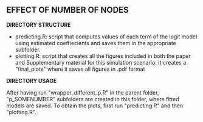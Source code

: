 ## EFFECT OF NUMBER OF NODES

__DIRECTORY STRUCTURE__

- predicting.R: script that computes values of each term of the logit model using estimated coeffiecients and saves them in the appropriate subfolder.
- plotting.R: script that creates all the figures included in both the paper and Supplementary material for this simulation scenario. It creates a "final_plots" where it saves all figures in .pdf format

__DIRECTORY USAGE__
  
After having run "wrapper_different_p.R" in the parent folder, "p_SOMENUMBER" subfolders are created in this folder, where fitted models are saved. To obtain the plots, first run "predicting.R" and then "plotting.R".
